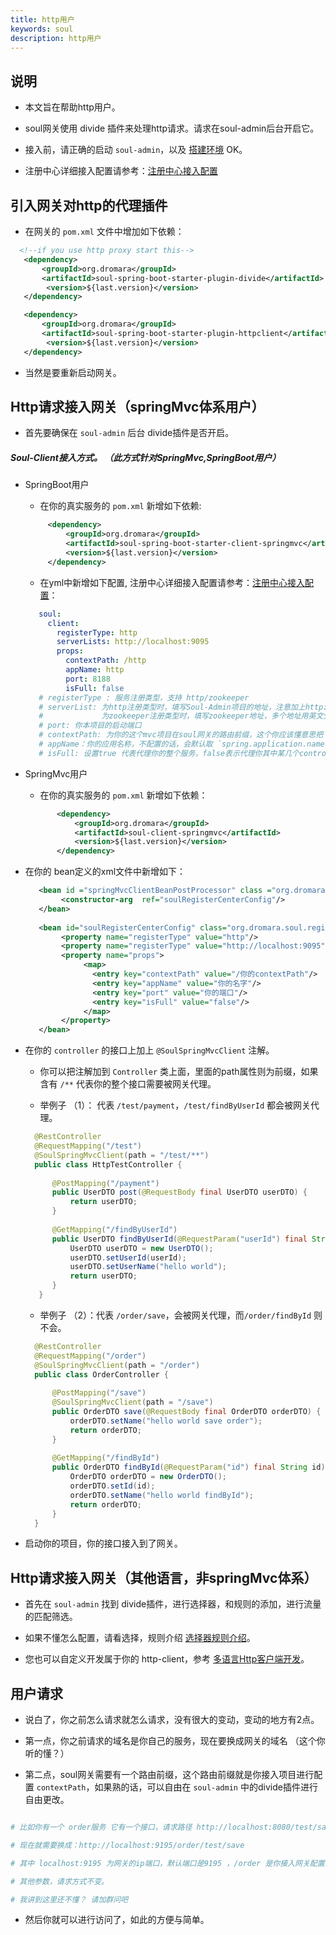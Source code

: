 ```yaml
---
title: http用户
keywords: soul
description: http用户
---
```


## 说明

* 本文旨在帮助http用户。

* soul网关使用 divide 插件来处理http请求。请求在soul-admin后台开启它。

* 接入前，请正确的启动 `soul-admin`，以及 [搭建环境](../soul-set-up) OK。

* 注册中心详细接入配置请参考：[注册中心接入配置](../use-register-center)

## 引入网关对http的代理插件

* 在网关的 `pom.xml` 文件中增加如下依赖：

```xml
  <!--if you use http proxy start this-->
   <dependency>
       <groupId>org.dromara</groupId>
       <artifactId>soul-spring-boot-starter-plugin-divide</artifactId>
        <version>${last.version}</version>
   </dependency>

   <dependency>
       <groupId>org.dromara</groupId>
       <artifactId>soul-spring-boot-starter-plugin-httpclient</artifactId>
        <version>${last.version}</version>
   </dependency>
```

* 当然是要重新启动网关。

## Http请求接入网关（springMvc体系用户）

* 首先要确保在 `soul-admin` 后台 divide插件是否开启。

##### Soul-Client接入方式。 （此方式针对SpringMvc,SpringBoot用户）

* SpringBoot用户
  
   * 在你的真实服务的 `pom.xml` 新增如下依赖: 
   
    ```xml
         <dependency>
             <groupId>org.dromara</groupId>
             <artifactId>soul-spring-boot-starter-client-springmvc</artifactId>
             <version>${last.version}</version>
         </dependency>
     ```
  
   * 在yml中新增如下配置, 注册中心详细接入配置请参考：[注册中心接入配置](../use-register-center)：
   
    ```yaml
       soul:
         client:
           registerType: http
           serverLists: http://localhost:9095
           props:
             contextPath: /http
             appName: http
             port: 8188  
             isFull: false
       # registerType : 服务注册类型，支持 http/zookeeper
       # serverList: 为http注册类型时，填写Soul-Admin项目的地址，注意加上http://，多个地址用英文逗号分隔
       #             为zookeeper注册类型时，填写zookeeper地址，多个地址用英文分隔
       # port: 你本项目的启动端口
       # contextPath: 为你的这个mvc项目在soul网关的路由前缀，这个你应该懂意思把？ 比如/order ，/product 等等，网关会根据你的这个前缀来进行路由.
       # appName：你的应用名称，不配置的话，会默认取 `spring.application.name` 的值
       # isFull: 设置true 代表代理你的整个服务，false表示代理你其中某几个controller
    ``` 
 * SpringMvc用户 
   * 在你的真实服务的 `pom.xml` 新增如下依赖：
   
    ```xml
           <dependency>
               <groupId>org.dromara</groupId>
               <artifactId>soul-client-springmvc</artifactId>
               <version>${last.version}</version>
           </dependency>
     ```     
  * 在你的 bean定义的xml文件中新增如下：  
  
     ```xml
        <bean id ="springMvcClientBeanPostProcessor" class ="org.dromara.soul.client.springmvc.init.SpringMvcClientBeanPostProcessor">
             <constructor-arg  ref="soulRegisterCenterConfig"/>
        </bean>
        
        <bean id="soulRegisterCenterConfig" class="org.dromara.soul.register.common.config.SoulRegisterCenterConfig">
             <property name="registerType" value="http"/>
             <property name="registerType" value="http://localhost:9095"/>
             <property name="props">
                  <map>
                    <entry key="contextPath" value="/你的contextPath"/>
                    <entry key="appName" value="你的名字"/>
                    <entry key="port" value="你的端口"/>
                    <entry key="isFull" value="false"/>
                  </map>
             </property>
        </bean>
    ``` 
* 在你的 `controller` 的接口上加上 `@SoulSpringMvcClient` 注解。
  
   * 你可以把注解加到 `Controller` 类上面，里面的path属性则为前缀，如果含有 `/**` 代表你的整个接口需要被网关代理。
  
   * 举例子 （1）： 代表 `/test/payment`，`/test/findByUserId` 都会被网关代理。
   
    ```java
      @RestController
      @RequestMapping("/test")
      @SoulSpringMvcClient(path = "/test/**")
      public class HttpTestController {
          
          @PostMapping("/payment")
          public UserDTO post(@RequestBody final UserDTO userDTO) {
              return userDTO;
          }
       
          @GetMapping("/findByUserId")
          public UserDTO findByUserId(@RequestParam("userId") final String userId) {
              UserDTO userDTO = new UserDTO();
              userDTO.setUserId(userId);
              userDTO.setUserName("hello world");
              return userDTO;
          }      
       }
    ```
   * 举例子 （2）：代表 `/order/save`，会被网关代理，而`/order/findById` 则不会。
   
    ```java
      @RestController
      @RequestMapping("/order")
      @SoulSpringMvcClient(path = "/order")
      public class OrderController {
      
          @PostMapping("/save")
          @SoulSpringMvcClient(path = "/save")
          public OrderDTO save(@RequestBody final OrderDTO orderDTO) {
              orderDTO.setName("hello world save order");
              return orderDTO;
          }
     
          @GetMapping("/findById")
          public OrderDTO findById(@RequestParam("id") final String id) {
              OrderDTO orderDTO = new OrderDTO();
              orderDTO.setId(id);
              orderDTO.setName("hello world findById");
              return orderDTO;
          }
      }
    ```

* 启动你的项目，你的接口接入到了网关。

## Http请求接入网关（其他语言，非springMvc体系）

* 首先在 `soul-admin` 找到 divide插件，进行选择器，和规则的添加，进行流量的匹配筛选。

* 如果不懂怎么配置，请看选择，规则介绍 [选择器规则介绍](../selector-and-rule)。

* 您也可以自定义开发属于你的 http-client，参考 [多语言Http客户端开发](../developer-soul-client)。

## 用户请求

* 说白了，你之前怎么请求就怎么请求，没有很大的变动，变动的地方有2点。

* 第一点，你之前请求的域名是你自己的服务，现在要换成网关的域名 （这个你听的懂？）

* 第二点，soul网关需要有一个路由前缀，这个路由前缀就是你接入项目进行配置 `contextPath`，如果熟的话，可以自由在 `soul-admin` 中的divide插件进行自由更改。
 
```yaml

# 比如你有一个 order服务 它有一个接口，请求路径 http://localhost:8080/test/save

# 现在就需要换成：http://localhost:9195/order/test/save

# 其中 localhost:9195 为网关的ip端口，默认端口是9195 ，/order 是你接入网关配置的 contextPath

# 其他参数，请求方式不变。

# 我讲到这里还不懂？ 请加群问吧

```
* 然后你就可以进行访问了，如此的方便与简单。
